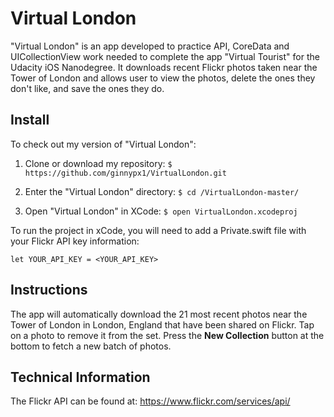 # Virtual London

"Virtual London" is an app developed to practice API, CoreData and UICollectionView work needed to complete the app "Virtual Tourist" for the Udacity iOS Nanodegree. It downloads recent Flickr photos taken near the Tower of London and allows user to view the photos, delete the ones they don't like, and save the ones they do.

## Install

To check out my version of "Virtual London":

1. Clone or download my repository:
` $ https://github.com/ginnypx1/VirtualLondon.git `

2. Enter the "Virtual London" directory:
` $ cd /VirtualLondon-master/ `

3. Open "Virtual London" in XCode:
` $ open VirtualLondon.xcodeproj `

To run the project in xCode, you will need to add a Private.swift file with your Flickr API key information:

```
let YOUR_API_KEY = <YOUR_API_KEY>
```

## Instructions

The app will automatically download the 21 most recent photos near the Tower of London in London, England that have been shared on Flickr. Tap on a photo to remove it from the set. Press the **New Collection** button at the bottom to fetch a new batch of photos.

## Technical Information

The Flickr API can be found at: https://www.flickr.com/services/api/